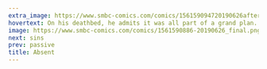 ```yaml
---
extra_image: https://www.smbc-comics.com/comics/156159094720190626after.png
hovertext: On his deathbed, he admits it was all part of a grand plan.
image: https://www.smbc-comics.com/comics/1561590886-20190626_final.png
next: sins
prev: passive
title: Absent
---
```


